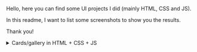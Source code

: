 Hello, here you can find some UI projects I did (mainly HTML, CSS and JS).

In this readme, I want to list some screenshots to show you the results.

Thank you!

<details>
  <summary>Cards/gallery in HTML + CSS + JS</summary>

https://github.com/txnello/css-prjs/assets/49204166/8b70fca3-e096-46f5-bacf-3cef02385c86


</details>
